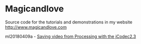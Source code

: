 # Magicandlove
Source code for the tutorials and demonstrations in my website http://www.magicandlove.com

ml20180409a - [Saving video from Processing with the jCodec2.3](http://www.magicandlove.com/blog/2018/04/09/saving-video-from-processing-with-the-jcodec-2-3/)
